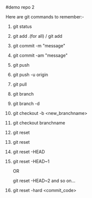 #demo repo 2

Here are git commands to remember:-

1. git status
2. git add .(for all) / git add <filename>
3. git commit -m "message"
4. git commit -am "message"
5. git push
6. git push -u origin <branchname>
7. git pull
8. git branch
9. git branch -d
10. git checkout -b <new_branchname>
11. git checkout branchname
12. git reset
13. git reset <filename>
14. git reset -HEAD
15. git reset -HEAD~1 

      OR
    
    git reset -HEAD~2 and so on...
    
16. git reset -hard <commit_code>

